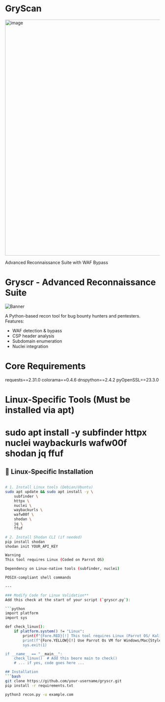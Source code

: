 # GryScan

<img width="1366" height="768" alt="image" src="https://github.com/user-attachments/assets/b02638b0-d02b-48e2-8d14-bc7672f5ec4d" />


Advanced Reconnaissance Suite with WAF Bypass
# Gryscr - Advanced Reconnaissance Suite
![Banner](assets/banner.png)  <!-- Optional -->

A Python-based recon tool for bug bounty hunters and pentesters. Features:
- WAF detection & bypass
- CSP header analysis
- Subdomain enumeration
- Nuclei integration

# Core Requirements
requests==2.31.0
colorama==0.4.6
dnspython==2.4.2
pyOpenSSL==23.3.0

# Linux-Specific Tools (Must be installed via apt)
# sudo apt install -y subfinder httpx nuclei waybackurls wafw00f shodan jq ffuf

## 🐧 Linux-Specific Installation

```bash

# 1. Install Linux tools (Debian/Ubuntu)
sudo apt update && sudo apt install -y \
    subfinder \
    httpx \
    nuclei \
    waybackurls \
    wafw00f \
    shodan \
    jq \
    ffuf

# 2. Install Shodan CLI (if needed)
pip install shodan
shodan init YOUR_API_KEY

Warning
This tool requires Linux (Coded on Parrot OS)

Dependency on Linux-native tools (subfinder, nuclei)

POSIX-compliant shell commands

---

### Modify Code for Linux Validation**
Add this check at the start of your script (`gryscr.py`):

```python
import platform
import sys

def check_linux():
    if platform.system() != "Linux":
        print(f"{Fore.RED}[!] This tool requires Linux (Parrot OS/ Kali )
        print(f"{Fore.YELLOW}[!] Use Parrot Os VM for Windows/Mac{Style.RESET_ALL}")
        sys.exit(1)

if __name__ == "__main__":
    check_linux()  # Add this beore main to check()
    # ... if yes, code goes here ...

## Installation
```bash
git clone https://github.com/your-username/gryscr.git
pip install -r requirements.txt

python3 recon.py -u example.com
